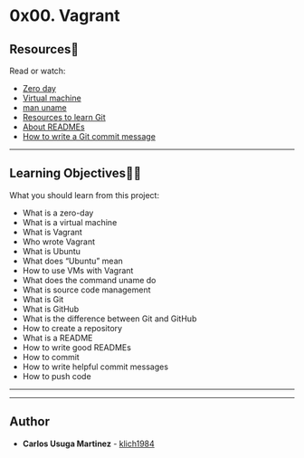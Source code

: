 # 0x00. Vagrant

## Resources:eyes:
Read or watch:
* [Zero day](https://intranet.hbtn.io/rltoken/NcuS4-7zF9-edjbo157uQQ)
* [Virtual machine](https://intranet.hbtn.io/rltoken/v2RbeSrU14w3KTwbGYH3Fw)
* [man uname](https://intranet.hbtn.io/rltoken/3AHxDiZwhZwPM_GiHox0gQ)
* [Resources to learn Git](https://intranet.hbtn.io/rltoken/ZrSQswLIJ9OTQsbPe7t7Kg)
* [About READMEs](https://intranet.hbtn.io/rltoken/ry46rhDKOUNilNK09uWXWg)
* [How to write a Git commit message](https://intranet.hbtn.io/rltoken/GVFbHgJXNQ4aliCLV6Lhxw)

---
## Learning Objectives:technologist:
What you should learn from this project:

* What is a zero-day
* What is a virtual machine
* What is Vagrant
* Who wrote Vagrant
* What is Ubuntu
* What does “Ubuntu” mean
* How to use VMs with Vagrant
* What does the command uname do
* What is source code management
* What is Git
* What is GitHub
* What is the difference between Git and GitHub
* How to create a repository
* What is a README
* How to write good READMEs
* How to commit
* How to write helpful commit messages
* How to push code

---
---

## Author
* **Carlos Usuga Martinez** - [klich1984](https://github.com/klich1984)
